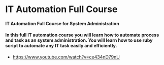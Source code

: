 # IT Automation Full Course

#### IT Automation Full Course for System Administration

#### In this full IT automation course you will learn how to automate process  and task as an system administration. You will learn how to use ruby script to automate any IT task easily and efficiently.

- https://www.youtube.com/watch?v=ce434nD79nU
